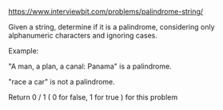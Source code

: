 https://www.interviewbit.com/problems/palindrome-string/



Given a string, determine if it is a palindrome, considering only alphanumeric characters and ignoring cases.

Example:

"A man, a plan, a canal: Panama" is a palindrome.

"race a car" is not a palindrome.

Return 0 / 1 ( 0 for false, 1 for true ) for this problem
